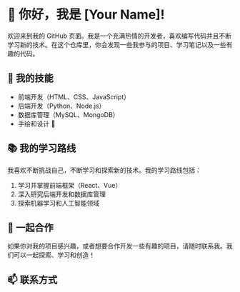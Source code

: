 # 👋 你好，我是 [Your Name]!

欢迎来到我的 GitHub 页面。我是一个充满热情的开发者，喜欢编写代码并且不断学习新的技术。在这个仓库里，你会发现一些我参与的项目、学习笔记以及一些有趣的代码。

## 🌟 我的技能

- 前端开发（HTML、CSS、JavaScript）
- 后端开发（Python、Node.js）
- 数据库管理（MySQL、MongoDB）
- 手绘和设计 🎨

## 📚 我的学习路线

我喜欢不断挑战自己，不断学习和探索新的技术。我的学习路线包括：

1. 学习并掌握前端框架（React、Vue）
2. 深入研究后端开发和数据库管理
3. 探索机器学习和人工智能领域

## 🤝 一起合作

如果你对我的项目感兴趣，或者想要合作开发一些有趣的项目，请随时联系我。我们可以一起探索、学习和创造！

## 📫 联系方式


